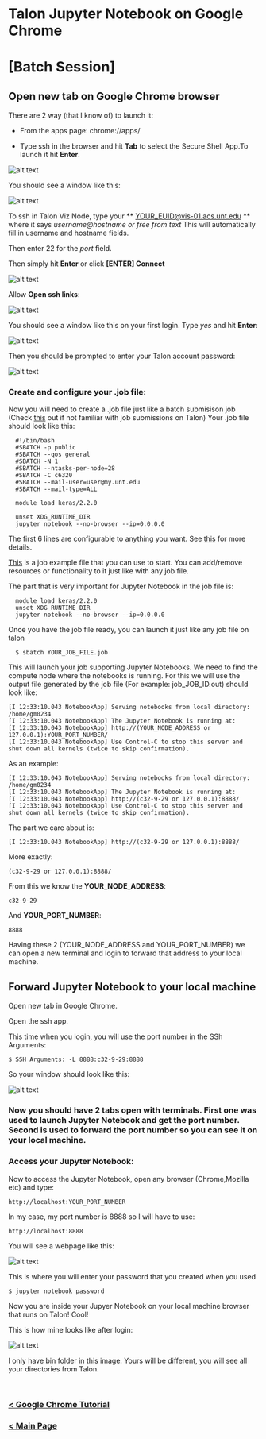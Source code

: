 # Talon Jupyter Notebook on Google Chrome  

# [Batch Session]

## Open new tab on Google Chrome browser

There are 2 way (that I know of) to launch it:

* From the apps page: chrome://apps/

* Type ssh in the browser and hit **Tab** to select the  Secure Shell App.To launch it hit **Enter**.

![alt text](https://raw.githubusercontent.com/gmihaila/unt_hpc/master/misc/chrome_ssh_url.png)



You should see a window like this:

![alt text](https://raw.githubusercontent.com/gmihaila/unt_hpc/master/misc/chrome_ssh.png)



To ssh in Talon Viz Node, type your ** YOUR_EUID@vis-01.acs.unt.edu ** where it says *username@hostname or free from text* This will automatically fill in username and hostname fields.

Then enter 22 for the *port* field.

Then simply hit **Enter** or click **[ENTER] Connect**

![alt text](https://raw.githubusercontent.com/gmihaila/unt_hpc/master/misc/viz_node_login_chrome.png)


Allow **Open ssh links**:

![alt text](https://raw.githubusercontent.com/gmihaila/unt_hpc/master/misc/chrome_ssh_allow.png)


You should see a window like this on your first login. Type *yes* and hit **Enter**:

![alt text](https://raw.githubusercontent.com/gmihaila/unt_hpc/master/misc/chrome_ssh_login.png)


Then you should be prompted to enter your Talon account password:

![alt text](https://raw.githubusercontent.com/gmihaila/unt_hpc/master/misc/chrome_ssh_login_yes.png)


### Create and configure your .job file:

Now you will need to create a .job file just like a batch submisison job (Check [this](https://github.com/gmihaila/unt_hpc/tree/master/job_batch) out if not familiar with job submissions on Talon)
Your .job file should look like this:

```
  #!/bin/bash
  #SBATCH -p public
  #SBATCH --qos general
  #SBATCH -N 1
  #SBATCH --ntasks-per-node=28
  #SBATCH -C c6320
  #SBATCH --mail-user=user@my.unt.edu
  #SBATCH --mail-type=ALL

  module load keras/2.2.0
  
  unset XDG_RUNTIME_DIR
  jupyter notebook --no-browser --ip=0.0.0.0
```

The first 6 lines are configurable to anything you want. See [this](https://github.com/gmihaila/unt_hpc/tree/master/job_batch) for more details.


[This](https://github.com/gmihaila/unt_hpc/blob/master/jupyter_notebook/jupyter_notebook.job) is a job example file that you can use to start. You can add/remove resources or functionality to it just like with any job file.

The part that is very important for Jupyter Notebook in the job file is:


```
  module load keras/2.2.0
  unset XDG_RUNTIME_DIR
  jupyter notebook --no-browser --ip=0.0.0.0
```

Once you have the job file ready, you can launch it just like any job file on talon


```
  $ sbatch YOUR_JOB_FILE.job
```

This will launch your job supporting Jupyter Notebooks. We need to find the compute node where the notebooks is running. For this we will use the output file generated by the job file (For example: job_JOB_ID.out) should look like:



```
[I 12:33:10.043 NotebookApp] Serving notebooks from local directory: /home/gm0234
[I 12:33:10.043 NotebookApp] The Jupyter Notebook is running at:
[I 12:33:10.043 NotebookApp] http://(YOUR_NODE_ADDRESS or 127.0.0.1):YOUR_PORT_NUMBER/
[I 12:33:10.043 NotebookApp] Use Control-C to stop this server and shut down all kernels (twice to skip confirmation).

```

As an example:

```
[I 12:33:10.043 NotebookApp] Serving notebooks from local directory: /home/gm0234
[I 12:33:10.043 NotebookApp] The Jupyter Notebook is running at:
[I 12:33:10.043 NotebookApp] http://(c32-9-29 or 127.0.0.1):8888/
[I 12:33:10.043 NotebookApp] Use Control-C to stop this server and shut down all kernels (twice to skip confirmation).

```


The part we care about is:

```
[I 12:33:10.043 NotebookApp] http://(c32-9-29 or 127.0.0.1):8888/

```

More exactly:

```
(c32-9-29 or 127.0.0.1):8888/

```

From this we know the **YOUR_NODE_ADDRESS**: 

```
c32-9-29

```
And **YOUR_PORT_NUMBER**:

```
8888

```

Having these 2 (YOUR_NODE_ADDRESS and YOUR_PORT_NUMBER) we can open a new terminal and login to forward that address to your local machine.

## Forward Jupyter Notebook to your local machine

Open new tab in Google Chrome.

Open the ssh app.

This time when you login, you will use the port number in the SSh Arguments:



```
$ SSH Arguments: -L 8888:c32-9-29:8888
```

So your window should look like this:

![alt text](https://raw.githubusercontent.com/gmihaila/unt_hpc/master/misc/chrome_forward_jupyter.png)


### Now you should have 2 tabs open with terminals. First one was used to launch Jupyter Notebook and get the port number. Second is used to forward the port number so you can see it on your local machine.

### Access your Jupyter Notebook:

   Now to access the Jupyter Notebook, open any browser (Chrome,Mozilla etc) and type:

   ```
   http://localhost:YOUR_PORT_NUMBER
   ```

   In my case, my port number is 8888 so I will have to use:

   ```
   http://localhost:8888
   ```
   You will see a webpage like this:

   ![alt text](https://raw.githubusercontent.com/gmihaila/unt_hpc/master/misc/screenshot_loginwindow_jupyter.png)

   This is where you will enter your password that you created when you used

   ```
   $ jupyter notebook password
   ```

   Now you are inside your Jupyer Notebook on your local machine browser that runs on Talon! Cool!

   This is how mine looks like after login:

   ![alt text](https://raw.githubusercontent.com/gmihaila/unt_hpc/master/misc/screenshot_logged_jupyter.png)

   I only have bin folder in this image. Yours will be different, you will see all your directories from Talon.

</br>

### [< Google Chrome Tutorial](https://github.com/gmihaila/unt_hpc/tree/master/chrome_plugin)

### [< Main Page](https://github.com/gmihaila/unt_hpc)








